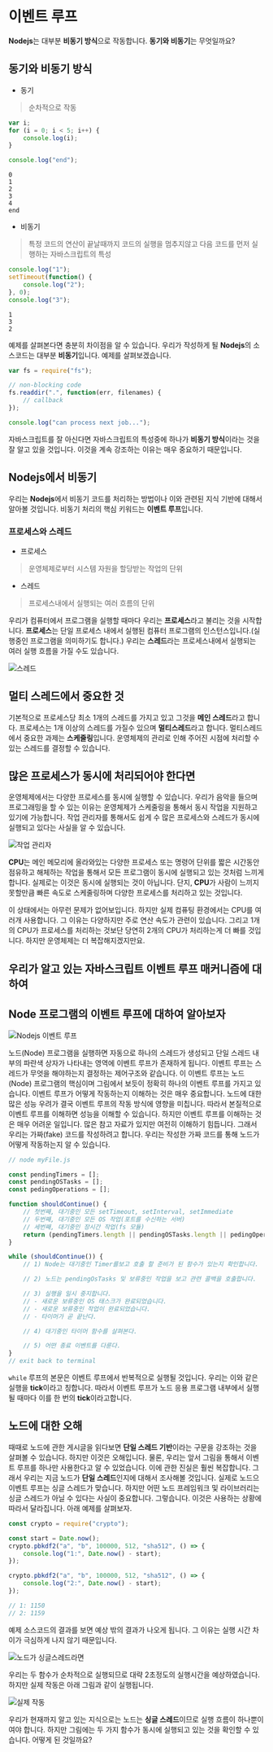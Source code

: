 # 이벤트 루프

**Nodejs**는 대부분 **비동기 방식**으로 작동합니다. **동기와 비동기**는 무엇일까요?

## 동기와 비동기 방식

-   동기

> 순차적으로 작동

```javascript
var i;
for (i = 0; i < 5; i++) {
    console.log(i);
}

console.log("end");
```

```
0
1
2
3
4
end
```

-   비동기

> 특정 코드의 연산이 끝날때까지 코드의 실행을 멈추지않고 다음 코드를 먼저 실행하는 자바스크립트의 특성

```javascript
console.log("1");
setTimeout(function() {
    console.log("2");
}, 0);
console.log("3");
```

```
1
3
2
```

예제를 살펴본다면 충분히 차이점을 알 수 있습니다. 우리가 작성하게 될 **Nodejs**의 소스코드는 대부분 **비동기**입니다. 예제를 살펴보겠습니다.

```javascript
var fs = require("fs");

// non-blocking code
fs.readdir(".", function(err, filenames) {
    // callback
});

console.log("can process next job...");
```

자바스크립트를 잘 아신다면 자바스크립트의 특성중에 하나가 **비동기 방식**이라는 것을 잘 알고 있을 것입니다. 이것을 계속 강조하는 이유는 매우 중요하기 때문입니다.

## Nodejs에서 비동기

우리는 **Nodejs**에서 비동기 코드를 처리하는 방법이나 이와 관련된 지식 기반에 대해서 알아볼 것입니다. 비동기 처리의 핵심 키워드는 **이벤트 루프**입니다.

### 프로세스와 스레드

-   프로세스

> 운영체제로부터 시스템 자원을 할당받는 작업의 단위

-   스레드

> 프로세스내에서 실행되는 여러 흐름의 단위

우리가 컴퓨터에서 프로그램을 실행할 때마다 우리는 **프로세스**라고 불리는 것을 시작합니다. **프로세스**는 단일 프로세스 내에서 실행된 컴퓨터 프로그램의 인스턴스입니다.(실행중인 프로그램을 의미하기도 합니다.) 우리는 **스레드**라는 프로세스내에서 실행되는 여러 실행 흐름을 가질 수도 있습니다.

![스레드](https://user-images.githubusercontent.com/27342882/51316764-fc320b00-1a98-11e9-9c71-fb6bcf6a347e.JPG)

## 멀티 스레드에서 중요한 것

기본적으로 프로세스당 최소 1개의 스레드를 가지고 있고 그것을 **메인 스레드**라고 합니다. 프로세스는 1개 이상의 스레드를 가질수 있으며 **멀티스레드**라고 합니다. 멀티스레드에서 중요한 과제는 **스케줄링**입니다. 운영체제의 관리로 인해 주어진 시점에 처리할 수 있는 스레드를 결정할 수 있습니다.

## 많은 프로세스가 동시에 처리되어야 한다면

운영체제에서는 다양한 프로세스를 동시에 실행할 수 있습니다. 우리가 음악을 들으며 프로그래밍을 할 수 있는 이유는 운영체제가 스케줄링을 통해서 동시 작업을 지원하고 있기에 가능합니다. 작업 관리자를 통해서도 쉽게 수 많은 프로세스와 스레드가 동시에 실행되고 있다는 사실을 알 수 있습니다.

![작업 관리자](https://user-images.githubusercontent.com/27342882/51426168-f0c21980-1c29-11e9-86c5-0d39c72e474b.png)

**CPU**는 메인 메모리에 올라와있는 다양한 프로세스 또는 명령어 단위를 짧은 시간동안 점유하고 해체하는 작업을 통해서 모든 프로그램이 동시에 실행되고 있는 것처럼 느끼게 합니다. 실제로는 이것은 동시에 실행되는 것이 아닙니다. 단지, **CPU**가 사람이 느끼지 못할만큼 빠른 속도로 스케줄링하며 다양한 프로세스를 처리하고 있는 것입니다.

이 상태에서는 아무런 문제가 없어보입니다. 하지만 실제 컴퓨팅 환경에서는 CPU를 여러개 사용합니다. 그 이유는 다양하지만 주로 연산 속도가 관련이 있습니다. 그리고 1개의 CPU가 프로세스를 처리하는 것보단 당연히 2개의 CPU가 처리하는게 더 빠를 것입니다. 하지만 운영체제는 더 복잡해지겠지만요.

## 우리가 알고 있는 자바스크립트 이벤트 루프 매커니즘에 대하여

## Node 프로그램의 이벤트 루프에 대하여 알아보자

![Nodejs 이벤트 루프](https://user-images.githubusercontent.com/27342882/51439607-3f41e780-1d00-11e9-9465-19928007147d.JPG)

노드(Node) 프로그램을 실행하면 자동으로 하나의 스레드가 생성되고 단일 스레드 내부의 파란색 상자가 나타내는 영역에 이벤트 루프가 존재하게 됩니다. 이벤트 루프는 스레드가 무엇을 해야하는지 결정하는 제어구조와 같습니다. 이 이벤트 루프는 노드(Node) 프로그램의 핵심이며 그림에서 보듯이 정확히 하나의 이벤트 루프를 가지고 있습니다. 이벤트 루프가 어떻게 작동하는지 이해하는 것은 매우 중요합니다. 노드에 대한 많은 성능 우려가 결국 이벤트 루프의 작동 방식에 영향을 미칩니다. 따라서 본질적으로 이벤트 루프를 이해하면 성능을 이해할 수 있습니다. 하지만 이벤트 루프를 이해하는 것은 매우 어려운 일입니다. 많은 참고 자료가 있지만 여전히 이해하기 힘듭니다. 그래서 우리는 가짜(fake) 코드를 작성하려고 합니다. 우리는 작성한 가짜 코드를 통해 노드가 어떻게 작동하는지 알 수 있습니다.

```javascript
// node myFile.js

const pendingTimers = [];
const pendingOSTasks = [];
const pedingOperations = [];

function shouldContinue() {
    // 첫번째, 대기중인 모든 setTimeout, setInterval, setImmediate
    // 두번째, 대기중인 모든 OS 작업(포트를 수신하는 서버)
    // 세번째, 대기중인 장시간 작업(fs 모듈)
    return (pendingTimers.length || pendingOSTasks.length || pedingOperations.length);
}

while (shouldContinue()) {
    // 1) Node는 대기중인 Timer를보고 호출 할 준비가 된 함수가 있는지 확인합니다.

    // 2) 노드는 pendingOsTasks 및 보류중인 작업을 보고 관련 콜백을 호출합니다.

    // 3) 실행을 일시 중지합니다.
    // - 새로운 보류중인 OS 태스크가 완료되었습니다.
    // - 새로운 보류중인 작업이 완료되었습니다.
    // - 타이머가 곧 끝난다.

    // 4) 대기중인 타이머 함수를 살펴본다.

    // 5) 어떤 종료 이벤트를 다룬다.
}
// exit back to terminal
```

`while` 루프의 본문은 이벤트 루프에서 반복적으로 실행될 것입니다. 우리는 이와 같은 실행을 **tick**이라고 칭합니다. 따라서 이벤트 루프가 노드 응용 프로그램 내부에서 실행될 때마다 이를 한 번의 **tick**이라고합니다.

## 노드에 대한 오해

때때로 노드에 관한 게시글을 읽다보면 **단일 스레드 기반**이라는 구문을 강조하는 것을 살펴볼 수 있습니다. 하지만 이것은 오해입니다. 물론, 우리는 앞서 그림을 통해서 이벤트 루프를 하나만 사용한다고 알 수 있었습니다. 이에 관한 진실은 훨씬 복잡합니다. 그래서 우리는 지금 노드가 **단일 스레드**인지에 대해서 조사해볼 것입니다. 실제로 노드으 이벤트 루프는 싱글 스레드가 맞습니다. 하지만 어떤 노드 프레임워크 및 라이브러리는 싱글 스레드가 아닐 수 있다는 사실이 중요합니다. 그렇습니다. 이것은 사용하는 상황에 따라서 달라집니다. 아래 예제를 살펴보자.

```javascript
const crypto = require("crypto");

const start = Date.now();
crypto.pbkdf2("a", "b", 100000, 512, "sha512", () => {
    console.log("1:", Date.now() - start);
});

crypto.pbkdf2("a", "b", 100000, 512, "sha512", () => {
    console.log("2:", Date.now() - start);
});

// 1: 1150
// 2: 1159
```

예제 소스코드의 결과를 보면 예상 밖의 결과가 나오게 됩니다. 그 이유는 실행 시간 차이가 극심하게 나지 않기 때문입니다.

![노드가 싱글스레드라면](https://user-images.githubusercontent.com/27342882/51911406-12cf4f00-2415-11e9-923a-04cccab878b7.JPG)

우리는 두 함수가 순차적으로 실행되므로 대략 2초정도의 실행시간을 예상하였습니다. 하지만 실제 작동은 아래 그림과 같이 실행됩니다.

![실제 작동](https://user-images.githubusercontent.com/27342882/51911568-896c4c80-2415-11e9-8a70-a04487efc3a9.JPG)

우리가 현재까지 알고 있는 지식으로는 노드는 **싱글 스레드**이므로 실행 흐름이 하나뿐이여야 합니다. 하지만 그림에는 두 가지 함수가 동시에 실행되고 있는 것을 확인할 수 있습니다. 어떻게 된 것일까요?
